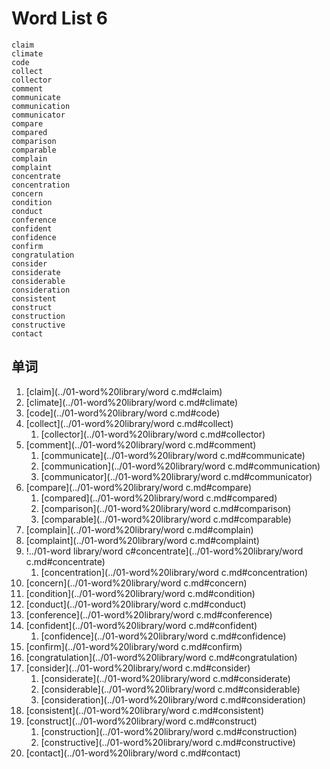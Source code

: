 # Word List 6


	claim
	climate
	code
	collect
	collector
	comment
	communicate
	communication
	communicator
	compare
	compared
	comparison
	comparable
	complain
	complaint
	concentrate
	concentration
	concern
	condition
	conduct
	conference
	confident
	confidence
	confirm
	congratulation
	consider
	considerate
	considerable
	consideration
	consistent
	construct
	construction
	constructive
	contact

## 单词
1. [claim](../01-word%20library/word c.md#claim)
1. [climate](../01-word%20library/word c.md#climate)
1. [code](../01-word%20library/word c.md#code)
1. [collect](../01-word%20library/word c.md#collect)
	1. [collector](../01-word%20library/word c.md#collector)
1. [comment](../01-word%20library/word c.md#comment)
	1. [communicate](../01-word%20library/word c.md#communicate)
	1. [communication](../01-word%20library/word c.md#communication)
	1. [communicator](../01-word%20library/word c.md#communicator)
1. [compare](../01-word%20library/word c.md#compare)
	1. [compared](../01-word%20library/word c.md#compared)
	1. [comparison](../01-word%20library/word c.md#comparison)
	1. [comparable](../01-word%20library/word c.md#comparable)
1. [complain](../01-word%20library/word c.md#complain)
1. [complaint](../01-word%20library/word c.md#complaint)
9.  !../01-word library/word c#concentrate](../01-word%20library/word c.md#concentrate)
	1. [concentration](../01-word%20library/word c.md#concentration)
11. [concern](../01-word%20library/word c.md#concern)
11. [condition](../01-word%20library/word c.md#condition)
11. [conduct](../01-word%20library/word c.md#conduct)
11. [conference](../01-word%20library/word c.md#conference)
11. [confident](../01-word%20library/word c.md#confident)
	1. [confidence](../01-word%20library/word c.md#confidence)
11. [confirm](../01-word%20library/word c.md#confirm)
11. [congratulation](../01-word%20library/word c.md#congratulation)
11. [consider](../01-word%20library/word c.md#consider)
	1. [considerate](../01-word%20library/word c.md#considerate)
	1. [considerable](../01-word%20library/word c.md#considerable)
	1. [consideration](../01-word%20library/word c.md#consideration)
11. [consistent](../01-word%20library/word c.md#consistent)
11. [construct](../01-word%20library/word c.md#construct)
	1. [construction](../01-word%20library/word c.md#construction)
	1. [constructive](../01-word%20library/word c.md#constructive)
21. [contact](../01-word%20library/word c.md#contact)
